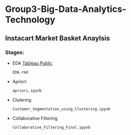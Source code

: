 # Group3-Big-Data-Analytics-Technology

## Instacart Market Basket Anaylsis

### Stages:
* EDA
  [Tableau Public](https://public.tableau.com/app/profile/khurush.bengali./viz/Group3EDA/Dashboard1?publish=yes)
  ```
  EDA.rmd
  ```
* Apriori
  ```
  apriori.ipynb
  ```
* Clutering
  ```
  Customer_Segmentation_using_Clustering.ipynb
  ```
* Collaborative Filtering
  ```
  Collaborative_Filtering_Final.ipynb
  ```

